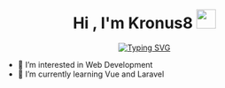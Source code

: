 <h1 align="center">Hi , I'm Kronus8 <img src="https://media.giphy.com/media/hvRJCLFzcasrR4ia7z/giphy.gif" width="35"></h1>
<p align="center"><a href="https://git.io/typing-svg"><img src="https://readme-typing-svg.herokuapp.com?font=Fira+Code&pause=1000&width=500&lines=Software+Engineer;Love+to+learn+new+things!" alt="Typing SVG" /></a></p>

- 👀 I’m interested in Web Development
- 🌱 I’m currently learning Vue and Laravel
